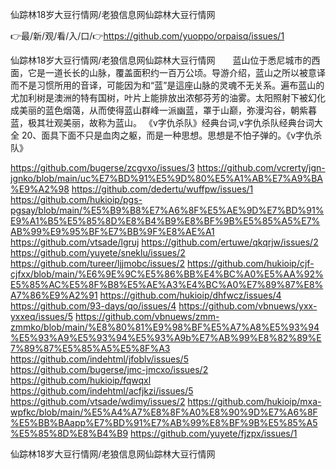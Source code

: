 仙踪林18岁大豆行情网/老狼信息网仙踪林大豆行情网

👉最/新/观/看/入/口/👉https://github.com/yuoppo/orpaisq/issues/1

仙踪林18岁大豆行情网/老狼信息网仙踪林大豆行情网　　蓝山位于悉尼城市的西面，它是一道长长的山脉，覆盖面积约一百万公顷。导游介绍，蓝山之所以被意译而不是习惯所用的音译，可能因为和“蓝”是這座山脉的灵魂不无关系。遍布蓝山的尤加利树是澳洲的特有国树，叶片上能排放出浓郁芬芳的油雾。太阳照射下被幻化成美丽的蓝色烟蔼，从而使得蓝山群峰一派幽蓝，罩于山巅，弥漫沟谷，朝紫暮蓝，极其壮观美丽，故称为蓝山。
	《v字仇杀队》经典台词,v字仇杀队经典台词大全	20、面具下面不只是血肉之躯，而是一种思想。思想是不怕子弹的。《v字仇杀队》


https://github.com/bugerse/zcgvxo/issues/3
https://github.com/vcrerty/jgn-jgnko/blob/main/uc%E7%BD%91%E5%9D%80%E5%A1%AB%E7%A9%BA%E9%A2%98
https://github.com/dedertu/wuffpw/issues/1
https://github.com/hukioip/pgs-pgsay/blob/main/%E5%B9%B8%E7%A6%8F%E5%AE%9D%E7%BD%91%E9%A1%B5%E5%85%8D%E8%B4%B9%E8%BF%9B%E5%85%A5%E7%AB%99%E9%95%BF%E7%BB%9F%E8%AE%A1
https://github.com/vtsade/lgruj
https://github.com/ertuwe/qkqrjw/issues/2
https://github.com/yuyete/sneklu/issues/2
https://github.com/tureer/ljjmobc/issues/2
https://github.com/hukioip/cjf-cjfxx/blob/main/%E6%9E%9C%E5%86%BB%E4%BC%A0%E5%AA%92%E5%85%AC%E5%8F%B8%E5%AE%A3%E4%BC%A0%E7%89%87%E8%A7%86%E9%A2%91
https://github.com/hukioip/dhfwcz/issues/4
https://github.com/93-days/qo/issues/4
https://github.com/vbnuews/yxx-yxxeq/issues/5
https://github.com/vbnuews/zmm-zmmko/blob/main/%E8%80%81%E9%98%BF%E5%A7%A8%E5%93%94%E5%93%A9%E5%93%94%E5%93%A9b%E7%AB%99%E8%82%89%E7%89%87%E5%85%A5%E5%8F%A3
https://github.com/indehtml/jfoblv/issues/5
https://github.com/bugerse/jmc-jmcxo/issues/2
https://github.com/hukioip/fqwqxl
https://github.com/indehtml/acfjkzi/issues/5
https://github.com/vtsade/wdimy/issues/2
https://github.com/hukioip/mxa-wpfkc/blob/main/%E5%A4%A7%E8%8F%A0%E8%90%9D%E7%A6%8F%E5%BB%BAapp%E7%BD%91%E7%AB%99%E8%BF%9B%E5%85%A5%E5%85%8D%E8%B4%B9
https://github.com/yuyete/fjzpx/issues/1

仙踪林18岁大豆行情网/老狼信息网仙踪林大豆行情网
